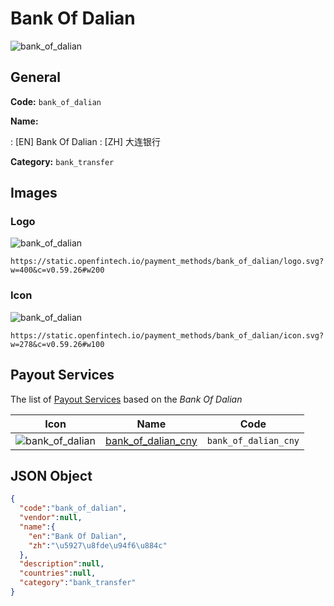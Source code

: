 
# Bank Of Dalian 
![bank_of_dalian](https://static.openfintech.io/payment_methods/bank_of_dalian/logo.svg?w=400&c=v0.59.26#w200)  

## General 
**Code:** `bank_of_dalian` 
 
**Name:** 
 
:	[EN] Bank Of Dalian 
:	[ZH] 大连银行 
 
**Category:** `bank_transfer` 
 

## Images 

### Logo 
![bank_of_dalian](https://static.openfintech.io/payment_methods/bank_of_dalian/logo.svg?w=400&c=v0.59.26#w200)  

```
https://static.openfintech.io/payment_methods/bank_of_dalian/logo.svg?w=400&c=v0.59.26#w200
```  

### Icon 
![bank_of_dalian](https://static.openfintech.io/payment_methods/bank_of_dalian/icon.svg?w=278&c=v0.59.26#w100)  

```
https://static.openfintech.io/payment_methods/bank_of_dalian/icon.svg?w=278&c=v0.59.26#w100
```  

## Payout Services 
 
The list of [Payout Services](/payout-services/) based on the _Bank Of Dalian_ 

|Icon|Name|Code| 
|:---:|:---:|:---:| 
|![bank_of_dalian](https://static.openfintech.io/payout_methods/bank_of_dalian/icon.png?w=278&c=v0.59.26#w40) |[bank_of_dalian_cny](/payout-services/bank_of_dalian_cny/)|`bank_of_dalian_cny`| 
 

## JSON Object 

```json
{
  "code":"bank_of_dalian",
  "vendor":null,
  "name":{
    "en":"Bank Of Dalian",
    "zh":"\u5927\u8fde\u94f6\u884c"
  },
  "description":null,
  "countries":null,
  "category":"bank_transfer"
}
```  
